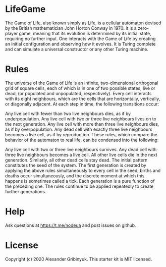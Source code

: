 # LifeGame

The Game of Life, also known simply as Life, 
is a cellular automaton devised by the British mathematician John Horton Conway in 1970.
It is a zero-player game, meaning that its evolution is determined by its initial state, 
requiring no further input. One interacts with the Game of Life by creating an initial configuration 
and observing how it evolves. It is Turing complete and can simulate a universal 
constructor or any other Turing machine.

# Rules
The universe of the Game of Life is an infinite, 
two-dimensional orthogonal grid of square cells, 
each of which is in one of two possible states, live or dead, (or populated and unpopulated, respectively). 
Every cell interacts with its eight neighbours, which are the cells that are horizontally, vertically, 
or diagonally adjacent. At each step in time, the following transitions occur:

Any live cell with fewer than two live neighbours dies, as if by underpopulation.
Any live cell with two or three live neighbours lives on to the next generation.
Any live cell with more than three live neighbours dies, as if by overpopulation.
Any dead cell with exactly three live neighbours becomes a live cell, as if by reproduction.
These rules, which compare the behavior of the automaton to real life, can be condensed into the following:

Any live cell with two or three live neighbours survives.
Any dead cell with three live neighbours becomes a live cell.
All other live cells die in the next generation. Similarly, all other dead cells stay dead.
The initial pattern constitutes the seed of the system. The first generation is created by 
applying the above rules simultaneously to every cell in the seed; births and deaths occur simultaneously, 
and the discrete moment at which this happens is sometimes called a tick. 
Each generation is a pure function of the preceding one. 
The rules continue to be applied repeatedly to create further generations.

# Help
Ask questions at https://t.me/nodeua and post issues on github.

# License
Copyright (c) 2020 Alexander Gribinyuk. This starter kit is MIT licensed.
